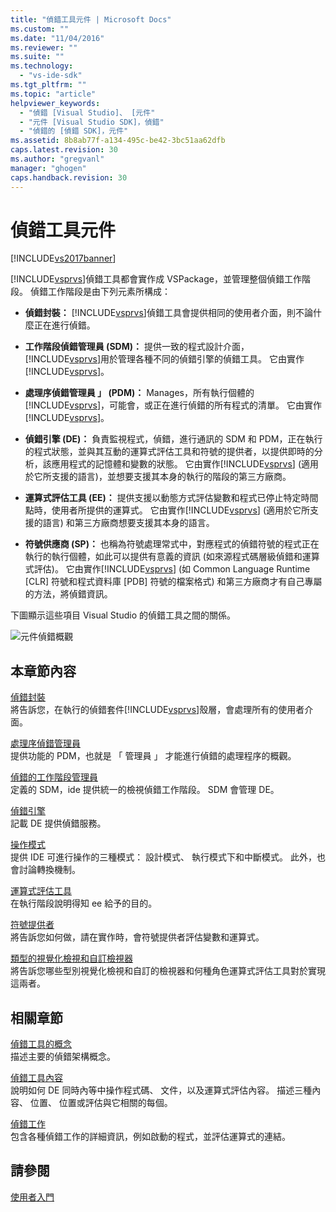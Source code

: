 ```yaml
---
title: "偵錯工具元件 | Microsoft Docs"
ms.custom: ""
ms.date: "11/04/2016"
ms.reviewer: ""
ms.suite: ""
ms.technology: 
  - "vs-ide-sdk"
ms.tgt_pltfrm: ""
ms.topic: "article"
helpviewer_keywords: 
  - "偵錯 [Visual Studio]、 [元件"
  - "元件 [Visual Studio SDK]，偵錯"
  - "偵錯的 [偵錯 SDK]，元件"
ms.assetid: 8b8ab77f-a134-495c-be42-3bc51aa62dfb
caps.latest.revision: 30
ms.author: "gregvanl"
manager: "ghogen"
caps.handback.revision: 30
---
```

# 偵錯工具元件
[!INCLUDE[vs2017banner](../../code-quality/includes/vs2017banner.md)]

[!INCLUDE[vsprvs](../../code-quality/includes/vsprvs_md.md)]偵錯工具都會實作成 VSPackage，並管理整個偵錯工作階段。  偵錯工作階段是由下列元素所構成：  
  
-   **偵錯封裝：** [!INCLUDE[vsprvs](../../code-quality/includes/vsprvs_md.md)]偵錯工具會提供相同的使用者介面，則不論什麼正在進行偵錯。  
  
-   **工作階段偵錯管理員 \(SDM\)：** 提供一致的程式設計介面， [!INCLUDE[vsprvs](../../code-quality/includes/vsprvs_md.md)]用於管理各種不同的偵錯引擎的偵錯工具。  它由實作[!INCLUDE[vsprvs](../../code-quality/includes/vsprvs_md.md)]。  
  
-   **處理序偵錯管理員 」 \(PDM\)：** Manages，所有執行個體的[!INCLUDE[vsprvs](../../code-quality/includes/vsprvs_md.md)]，可能會，或正在進行偵錯的所有程式的清單。  它由實作[!INCLUDE[vsprvs](../../code-quality/includes/vsprvs_md.md)]。  
  
-   **偵錯引擎 \(DE\)：** 負責監視程式，偵錯，進行通訊的 SDM 和 PDM，正在執行的程式狀態，並與其互動的運算式評估工具和符號的提供者，以提供即時的分析，該應用程式的記憶體和變數的狀態。  它由實作[!INCLUDE[vsprvs](../../code-quality/includes/vsprvs_md.md)] \(適用於它所支援的語言\)，並想要支援其本身的執行的階段的第三方廠商。  
  
-   **運算式評估工具 \(EE\)：** 提供支援以動態方式評估變數和程式已停止特定時間點時，使用者所提供的運算式。  它由實作[!INCLUDE[vsprvs](../../code-quality/includes/vsprvs_md.md)] \(適用於它所支援的語言\) 和第三方廠商想要支援其本身的語言。  
  
-   **符號供應商 \(SP\)：** 也稱為符號處理常式中，對應程式的偵錯符號的程式正在執行的執行個體，如此可以提供有意義的資訊 \(如來源程式碼層級偵錯和運算式評估\)。  它由實作[!INCLUDE[vsprvs](../../code-quality/includes/vsprvs_md.md)] \(如 Common Language Runtime \[CLR\] 符號和程式資料庫 \[PDB\] 符號的檔案格式\) 和第三方廠商才有自己專屬的方法，將偵錯資訊。  
  
 下圖顯示這些項目 Visual Studio 的偵錯工具之間的關係。  
  
 ![元件偵錯概觀](../../extensibility/debugger/media/dbugcompovrview.png "DBugCompOvrview")  
  
## 本章節內容  
 [偵錯封裝](../../extensibility/debugger/debug-package.md)  
 將告訴您，在執行的偵錯套件[!INCLUDE[vsprvs](../../code-quality/includes/vsprvs_md.md)]殼層，會處理所有的使用者介面。  
  
 [處理序偵錯管理員](../../extensibility/debugger/process-debug-manager.md)  
 提供功能的 PDM，也就是 「 管理員 」 才能進行偵錯的處理程序的概觀。  
  
 [偵錯的工作階段管理員](../../extensibility/debugger/session-debug-manager.md)  
 定義的 SDM，ide 提供統一的檢視偵錯工作階段。  SDM 會管理 DE。  
  
 [偵錯引擎](../../extensibility/debugger/debug-engine.md)  
 記載 DE 提供偵錯服務。  
  
 [操作模式](../../extensibility/debugger/operational-modes.md)  
 提供 IDE 可進行操作的三種模式： 設計模式、 執行模式下和中斷模式。  此外，也會討論轉換機制。  
  
 [運算式評估工具](../../extensibility/debugger/expression-evaluator.md)  
 在執行階段說明得知 ee 給予的目的。  
  
 [符號提供者](../../extensibility/debugger/symbol-provider.md)  
 將告訴您如何做，請在實作時，會符號提供者評估變數和運算式。  
  
 [類型的視覺化檢視和自訂檢視器](../../extensibility/debugger/type-visualizer-and-custom-viewer.md)  
 將告訴您哪些型別視覺化檢視和自訂的檢視器和何種角色運算式評估工具對於實現這兩者。  
  
## 相關章節  
 [偵錯工具的概念](../../extensibility/debugger/debugger-concepts.md)  
 描述主要的偵錯架構概念。  
  
 [偵錯工具內容](../../extensibility/debugger/debugger-contexts.md)  
 說明如何 DE 同時內等中操作程式碼、 文件，以及運算式評估內容。  描述三種內容、 位置、 位置或評估與它相關的每個。  
  
 [偵錯工作](../../extensibility/debugger/debugging-tasks.md)  
 包含各種偵錯工作的詳細資訊，例如啟動的程式，並評估運算式的連結。  
  
## 請參閱  
 [使用者入門](../../extensibility/debugger/getting-started-with-debugger-extensibility.md)